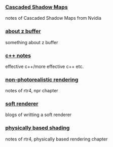 ### [Cascaded Shadow Maps](csm.md)
notes of Cascaded Shadow Maps from Nvidia
### [about z buffer](aboutz.md)
something about z buffer
### [c++ notes](cplusplus.md)
effective c++/more effective c++ etc.
### [non-photorealistic rendering](nonphotorealisticrendering.md)
notes of rtr4, npr chapter
### [soft renderer](softrenderer.md)
blogs of writting a soft renderer
### [physically based shading](physicallybasedshading.md)
notes of rtr4, physically based rendering chapter


